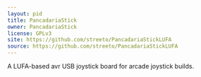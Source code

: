 ```yaml
---
layout: pid
title: PancadariaStick
owner: PancadariaStick
license: GPLv3
site: https://github.com/streeto/PancadariaStickLUFA
source: https://github.com/streeto/PancadariaStickLUFA
---
```


A LUFA-based avr USB joystick board for arcade joystick builds.
